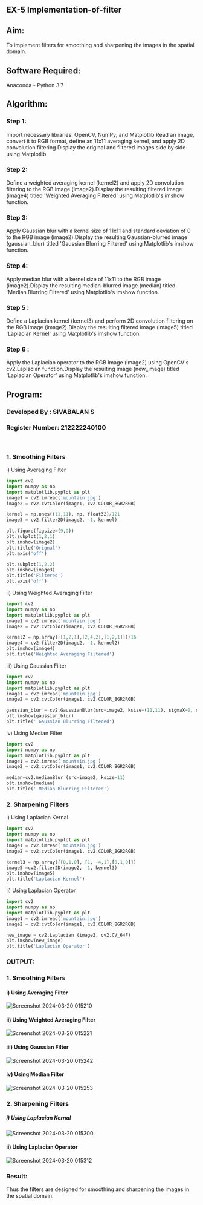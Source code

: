 ## EX-5  Implementation-of-filter

## Aim:
To implement filters for smoothing and sharpening the images in the spatial domain.

## Software Required:
Anaconda - Python 3.7

## Algorithm:
### Step 1:
Import necessary libraries: OpenCV, NumPy, and Matplotlib.Read an image, convert it to RGB format, define an 11x11 averaging kernel, and apply 2D convolution filtering.Display the original and filtered images side by side using Matplotlib.
<br>
### Step 2:
Define a weighted averaging kernel (kernel2) and apply 2D convolution filtering to the RGB image (image2).Display the resulting filtered image (image4) titled 'Weighted Averaging Filtered' using Matplotlib's imshow function.
<br>
### Step 3:
Apply Gaussian blur with a kernel size of 11x11 and standard deviation of 0 to the RGB image (image2).Display the resulting Gaussian-blurred image (gaussian_blur) titled 'Gaussian Blurring Filtered' using Matplotlib's imshow function.
<br>
### Step 4:
Apply median blur with a kernel size of 11x11 to the RGB image (image2).Display the resulting median-blurred image (median) titled 'Median Blurring Filtered' using Matplotlib's imshow function.
<br>
### Step 5 :
Define a Laplacian kernel (kernel3) and perform 2D convolution filtering on the RGB image (image2).Display the resulting filtered image (image5) titled 'Laplacian Kernel' using Matplotlib's imshow function.
<br>
### Step 6 :
Apply the Laplacian operator to the RGB image (image2) using OpenCV's cv2.Laplacian function.Display the resulting image (new_image) titled 'Laplacian Operator' using Matplotlib's imshow function.
<br>

## Program:
### Developed By   : SIVABALAN S
### Register Number: 212222240100
</br>

### 1. Smoothing Filters

i) Using Averaging Filter
```Python
import cv2
import numpy as np
import matplotlib.pyplot as plt
image1 = cv2.imread('mountain.jpg')
image2 = cv2.cvtColor(image1, cv2.COLOR_BGR2RGB)

kernel = np.ones((11,11), np. float32)/121
image3 = cv2.filter2D(image2, -1, kernel)

plt.figure(figsize=(9,9))
plt.subplot(1,2,1)
plt.imshow(image2)
plt.title('Orignal')
plt.axis('off')

plt.subplot(1,2,2)
plt.imshow(image3)
plt.title('Filtered')
plt.axis('off')
```
ii) Using Weighted Averaging Filter
```Python
import cv2
import numpy as np
import matplotlib.pyplot as plt
image1 = cv2.imread('mountain.jpg')
image2 = cv2.cvtColor(image1, cv2.COLOR_BGR2RGB)

kernel2 = np.array([[1,2,1],[2,4,2],[1,2,1]])/16
image4 = cv2.filter2D(image2, -1, kernel2)
plt.imshow(image4)
plt.title('Weighted Averaging Filtered')
```
iii) Using Gaussian Filter
```Python
import cv2
import numpy as np
import matplotlib.pyplot as plt
image1 = cv2.imread('mountain.jpg')
image2 = cv2.cvtColor(image1, cv2.COLOR_BGR2RGB)

gaussian_blur = cv2.GaussianBlur(src=image2, ksize=(11,11), sigmaX=0, sigmaY=0)
plt.imshow(gaussian_blur)
plt.title(' Gaussian Blurring Filtered')
```

iv) Using Median Filter
```Python
import cv2
import numpy as np
import matplotlib.pyplot as plt
image1 = cv2.imread('mountain.jpg')
image2 = cv2.cvtColor(image1, cv2.COLOR_BGR2RGB)

median=cv2.medianBlur (src=image2, ksize=11)
plt.imshow(median)
plt.title(' Median Blurring Filtered')
```

### 2. Sharpening Filters
i) Using Laplacian Kernal
```Python
import cv2
import numpy as np
import matplotlib.pyplot as plt
image1 = cv2.imread('mountain.jpg')
image2 = cv2.cvtColor(image1, cv2.COLOR_BGR2RGB)

kernel3 = np.array([[0,1,0], [1, -4,1],[0,1,0]])
image5 =cv2.filter2D(image2, -1, kernel3)
plt.imshow(image5)
plt.title('Laplacian Kernel')
```
ii) Using Laplacian Operator
```Python
import cv2
import numpy as np
import matplotlib.pyplot as plt
image1 = cv2.imread('mountain.jpg')
image2 = cv2.cvtColor(image1, cv2.COLOR_BGR2RGB)

new_image = cv2.Laplacian (image2, cv2.CV_64F)
plt.imshow(new_image)
plt.title('Laplacian Operator')
```
### OUTPUT:
### 1. Smoothing Filters
#### i) Using Averaging Filter
![Screenshot 2024-03-20 015210](https://github.com/sivabalan28/Implementation-of-filter/assets/113497347/933e26ae-1dda-49bf-8394-cfa44e9000bd)



#### ii) Using Weighted Averaging Filter
![Screenshot 2024-03-20 015221](https://github.com/sivabalan28/Implementation-of-filter/assets/113497347/eef0e8c4-9953-4fa4-8a3c-e1551f9723cc)


#### iii) Using Gaussian Filter
![Screenshot 2024-03-20 015242](https://github.com/sivabalan28/Implementation-of-filter/assets/113497347/231e3024-4db2-4401-ad76-bf458cacf4cd)


#### iv) Using Median Filter
![Screenshot 2024-03-20 015253](https://github.com/sivabalan28/Implementation-of-filter/assets/113497347/650292c7-42ce-4050-b913-111e8fbde799)


### 2. Sharpening Filters
##### i) Using Laplacian Kernal
![Screenshot 2024-03-20 015300](https://github.com/sivabalan28/Implementation-of-filter/assets/113497347/a0454706-ac9f-4362-9911-4d83b41d769a)


#### ii) Using Laplacian Operator
![Screenshot 2024-03-20 015312](https://github.com/sivabalan28/Implementation-of-filter/assets/113497347/3cc8a546-db71-4fc3-8fe6-5017a3d5f1f6)

### Result:
Thus the filters are designed for smoothing and sharpening the images in the spatial domain.
